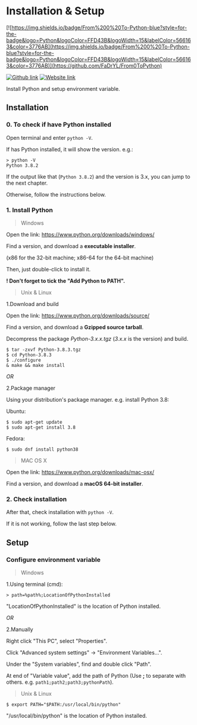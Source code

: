 # Installation & Setup
[![https://img.shields.io/badge/From%200%20To-Python-blue?style=for-the-badge&logo=Python&logoColor=FFD43B&logoWidth=15&labelColor=566163&color=3776AB](https://img.shields.io/badge/From%200%20To-Python-blue?style=for-the-badge&logo=Python&logoColor=FFD43B&logoWidth=15&labelColor=566163&color=3776AB)](https://github.com/FaDrYL/From0ToPython) 

[![Github link](https://img.shields.io/badge/FaDrYL--blue?style=social&logo=Github&logoWidth=15&link=https://github.com/FaDrYL)](https://github.com/FaDrYL)
[![Website link](https://img.shields.io/badge/FaDr-YL-blue?style=flat&color=009f9f&link=https://www.fadryl.com/&link=https://www.fadryl.com/)](https://www.fadryl.com/)

Install Python and setup environment variable.



## Installation
### 0. To check if have Python installed
Open terminal and enter `python -V`. 

If has Python installed, it will show the version. e.g.:

```
> python -V
Python 3.8.2
```

If the output like that (`Python 3.8.2`) and the version is 3.x, you can jump to the next chapter.

Otherwise, follow the instructions below.



### 1. Install Python
> Windows

Open the link: https://www.python.org/downloads/windows/

Find a version, and download a **executable installer**.

(x86 for the 32-bit machine; x86-64 for the 64-bit machine)

Then, just double-click to install it.

**! Don't forget to tick the "Add Python to PATH".**



> Unix & Linux

1.Download and build

Open the link: https://www.python.org/downloads/source/

Find a version, and download a **Gzipped source tarball**.

Decompress the package *Python-3.x.x.tgz* (*3.x.x* is the version) and build.

```
$ tar -zxvf Python-3.8.3.tgz
$ cd Python-3.8.3
$ ./configure
& make && make install
```

*OR*

2.Package manager

Using your distribution's package manager. e.g. install Python 3.8:

Ubuntu:

```
$ sudo apt-get update
$ sudo apt-get install 3.8
```

Fedora:

```
$ sudo dnf install python38
```



> MAC OS X

Open the link: https://www.python.org/downloads/mac-osx/

Find a version, and download a **macOS 64-bit installer**.



### 2. Check installation

After that, check installation with ``python -V``.

If it is not working, follow the last step below.



## Setup
### Configure environment variable
> Windows

1.Using terminal (cmd):

```
> path=%path%;LocationOfPythonInstalled
```

"LocationOfPythonInstalled" is the location of Python installed.


*OR*


2.Manually

Right click "This PC", select "Properties".

Click "Advanced system settings" -> "Environment Variables...".

Under the "System variables", find and double click "Path".

At end of "Variable value", add the path of Python (Use **;** to separate with others. e.g. ``path1;path2;path3;pythonPath``).



> Unix & Linux

```
$ export PATH="$PATH:/usr/local/bin/python" 
```

"/usr/local/bin/python" is the location of Python installed.

